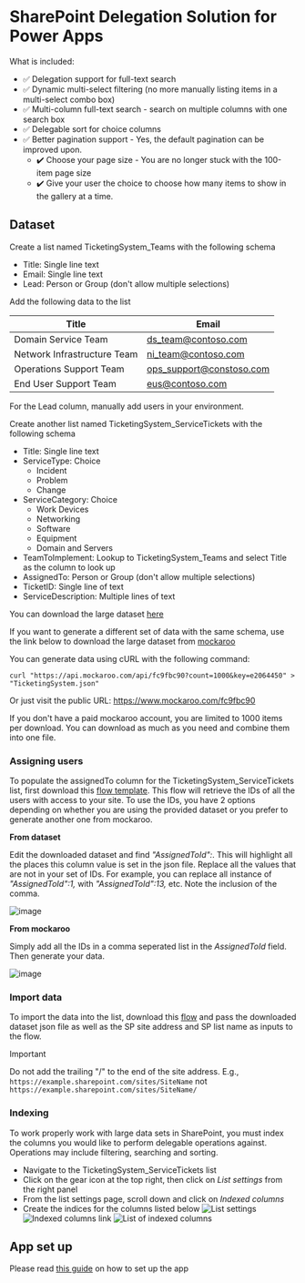 # SharePoint Delegation Solution for Power Apps
What is included:
- ✅ Delegation support for full-text search
- ✅ Dynamic multi-select filtering (no more manually listing items in a multi-select combo box)
- ✅ Multi-column full-text search - search on multiple columns with one search box
- ✅ Delegable sort for choice columns
- ✅ Better pagination support - Yes, the default pagination can be improved upon.
  - ✔️ Choose your page size - You are no longer stuck with the 100-item page size
  - ✔️ Give your user the choice to choose how many items to show in the gallery at a time.
 
## Dataset
Create a list named TicketingSystem_Teams with the following schema
- Title: Single line text
- Email: Single line text
- Lead: Person or Group (don't allow multiple selections)

Add the following data to the list

| Title | Email |
| ------------- | ------------- |
| Domain Service Team	| ds_team@contoso.com |
| Network Infrastructure Team | ni_team@contoso.com |
| Operations Support Team |	ops_support@constoso.com |
| End User Support Team |	eus@contoso.com |

For the Lead column, manually add users in your environment.

Create another list named TicketingSystem_ServiceTickets with the following schema
- Title: Single line text
- ServiceType: Choice
  - Incident
  - Problem
  - Change
- ServiceCategory: Choice
  - Work Devices
  - Networking
  - Software
  - Equipment
  - Domain and Servers
- TeamToImplement: Lookup to TicketingSystem_Teams and select Title as the column to look up
- AssignedTo: Person or Group (don't allow multiple selections)
- TicketID: Single line of text
- ServiceDescription: Multiple lines of text

You can download the large dataset [here](Dataset/TicketingSystem.json)

If you want to generate a different set of data with the same schema, use the link below to download the large dataset from [mockaroo](https://mockaroo.com/)

You can generate data using cURL with the following command:
```
curl "https://api.mockaroo.com/api/fc9fbc90?count=1000&key=e2064450" > "TicketingSystem.json"
```
Or just visit the public URL:
https://www.mockaroo.com/fc9fbc90

If you don't have a paid mockaroo account, you are limited to 1000 items per download.
You can download as much as you need and combine them into one file.

### Assigning users
To populate the assignedTo column for the TicketingSystem_ServiceTickets list, first download this [flow template](https://github.com/adedaporh/powerplatform/blob/main/Power%20Automate/GetSiteUsers_20230930110536.zip).
This flow will retrieve the IDs of all the users with access to your site. To use the IDs, you have 2 options depending on whether you are using the provided dataset or you prefer to generate another one from mockaroo.

**From dataset**

Edit the downloaded dataset and find *"AssignedToId":*. This will highlight all the places this column value is set in the json file. Replace all the values that are not in your set of IDs. For example, you can replace all instance of *"AssignedToId":1,* with *"AssignedToId":13,* etc. Note the inclusion of the comma.

![image](https://github.com/adedaporh/sp_delegation_solution/assets/33579016/10a7870b-ce7c-4070-b35d-edb83db7d98d)


**From mockaroo**

Simply add all the IDs in a comma seperated list in the *AssignedToId* field. Then generate your data.

![image](https://github.com/adedaporh/sp_delegation_solution/assets/33579016/47fd54c8-6c37-41c7-a8a4-e17178749f9b)


### Import data

To import the data into the list, download this [flow](https://github.com/adedaporh/powerplatform/blob/main/Power%20Automate/LoadDataPlus_20230921094630.zip) and pass the downloaded dataset json file as well as the SP site address and SP list name as inputs to the flow.
> [!IMPORTANT]
> Do not add the trailing "/" to the end of the site address. E.g., `https://example.sharepoint.com/sites/SiteName` not `https://example.sharepoint.com/sites/SiteName/`

### Indexing
To work properly work with large data sets in SharePoint, you must index the columns you would like to perform delegable operations against. Operations may include filtering, searching and sorting.
- Navigate to the TicketingSystem_ServiceTickets list
- Click on the gear icon at the top right, then click on *List settings* from the right panel
- From the list settings page, scroll down and click on *Indexed columns*
- Create the indices for the columns listed below
![List settings](https://github.com/adedaporh/sp_delegation_solution/assets/33579016/5a934d43-ec63-4198-98fb-46177b5298b7)
![Indexed columns link](https://github.com/adedaporh/sp_delegation_solution/assets/33579016/afa095ac-4097-4962-8ffb-4c458da2ad0f)
![List of indexed columns](https://github.com/adedaporh/sp_delegation_solution/assets/33579016/bc378fe1-f20e-4d7d-b17d-dc831c1485e7)

## App set up

Please read [this guide](Solution/README.md) on how to set up the app
